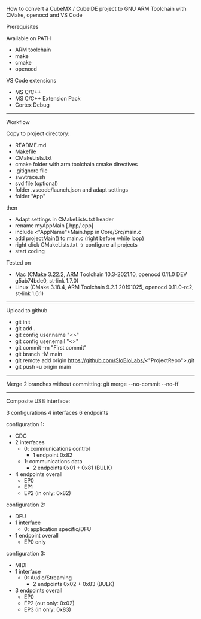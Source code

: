 How to convert a CubeMX / CubeIDE project to GNU ARM Toolchain with CMake, openocd and VS Code

Prerequisites

Available on PATH
 - ARM toolchain
 - make
 - cmake
 - openocd

VS Code extensions
 - MS C/C++
 - MS C/C++ Extension Pack
 - Cortex Debug

---

Workflow

Copy to project directory:
 - README.md
 - Makefile
 - CMakeLists.txt
 - cmake folder with arm toolchain cmake directives
 - .gitignore file
 - swvtrace.sh
 - svd file (optional)
 - folder .vscode/launch.json and adapt settings
 - folder "App"

then
 - Adapt settings in CMakeLists.txt header
 - rename myAppMain [.hpp/.cpp]
 - include <"AppName">Main.hpp in Core/Src/main.c
 - add projectMain() to main.c (right before while loop)
 - right click CMakeLists.txt -> configure all projects
 - start coding

Tested on
 - Mac (CMake 3.22.2, ARM Toolchain 10.3-2021.10, openocd 0.11.0 DEV g5ab74bde0, st-link 1.7.0)
 - Linux (CMake 3.18.4, ARM Toolchain 9.2.1 20191025, openocd 0.11.0-rc2, st-link 1.6.1)

---

Upload to github
 - git init
 - git add .
 - git config user.name "<<username>>"
 - git config user.email "<<email>>"
 - git commit -m "First commit"
 - git branch -M main
 - git remote add origin https://github.com/SloBloLabs/<"ProjectRepo">.git
 - git push -u origin main

---

Merge 2 branches without committing:
git merge --no-commit --no-ff <other branch>

---

Composite USB interface:

3 configurations
4 interfaces
6 endpoints

configuration 1:
 - CDC
 - 2 interfaces
   - 0: communications control
     - 1 endpoint 0x82
   - 1: communications data
     - 2 endpoints 0x01 + 0x81 (BULK)
 - 4 endpoints overall
   - EP0
   - EP1
   - EP2 (in only: 0x82)

configuration 2:
 - DFU
 - 1 interface
   - 0: application specific/DFU
 - 1 endpoint overall
   - EP0 only

configuration 3:
 - MIDI
 - 1 interface
   - 0: Audio/Streaming
     - 2 endpoints 0x02 + 0x83 (BULK)
 - 3 endpoints overall
   - EP0
   - EP2 (out only: 0x02)
   - EP3 (in only: 0x83)

